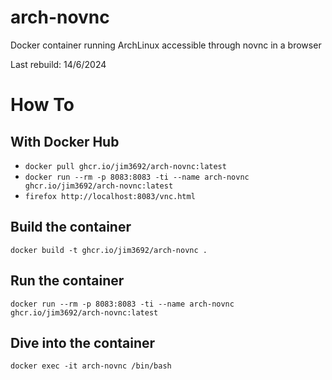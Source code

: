 # arch-novnc
Docker container running ArchLinux accessible through novnc in a browser

Last rebuild: 14/6/2024

# How To

## With Docker Hub

* `docker pull ghcr.io/jim3692/arch-novnc:latest`
* `docker run --rm -p 8083:8083 -ti --name arch-novnc ghcr.io/jim3692/arch-novnc:latest`
* `firefox http://localhost:8083/vnc.html`

## Build the container
`docker build -t ghcr.io/jim3692/arch-novnc .`

## Run the container
`docker run --rm -p 8083:8083 -ti --name arch-novnc ghcr.io/jim3692/arch-novnc:latest`

## Dive into the container
`docker exec -it arch-novnc /bin/bash`

